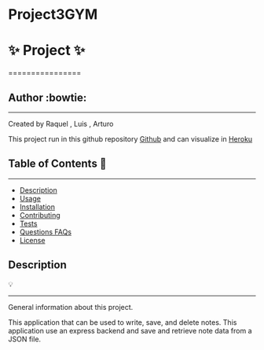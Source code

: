 # Project3GYM



# :sparkles: Project    :sparkles:
================
## Author :bowtie:
***

Created by Raquel , Luis , Arturo 

This project  run in this github repository [Github](https://github.com/rakeru2006/express_heroku)
and can visualize in [Heroku](https://rakeru2006.github.io/express_heroku/.)


## Table of Contents :pushpin:
*** 
  - [Description](#Description)
  - [Usage](#Usage)
  - [Installation](#Installation)
  - [Contributing](#Contributing)
  - [Tests](#Tests)
  - [Questions FAQs](#Questions-faqs)
  - [License](#License)


## Description  
:bulb:
  ***
  General information about this project.

  This application that can be used to write, save, and delete notes. 
  This application use an express backend and save and retrieve note data from a JSON file.

  

